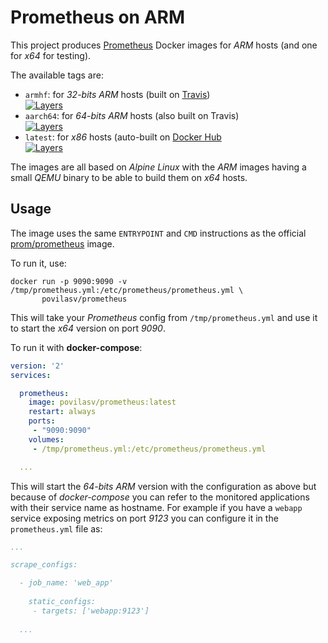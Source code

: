 # Prometheus on ARM

This project produces [Prometheus](https://prometheus.io) Docker images for
*ARM* hosts (and one for *x64* for testing).

The available tags are:

- `armhf`: for *32-bits ARM* hosts (built on [Travis](https://travis-ci.org/povilasv/docker-prometheus))  
  [![Layers](https://images.microbadger.com/badges/image/povilasv/prometheus:armhf.svg)](https://microbadger.com/images/povilasv/prometheus:armhf "Get your own image badge on microbadger.com")
- `aarch64`: for *64-bits ARM* hosts (also built on Travis)  
  [![Layers](https://images.microbadger.com/badges/image/povilasv/prometheus:aarch64.svg)](https://microbadger.com/images/povilasv/prometheus:aarch64 "Get your own image badge on microbadger.com")
- `latest`: for *x86* hosts (auto-built on [Docker Hub](https://hub.docker.com/r/povilasv/prometheus/)  
  [![Layers](https://images.microbadger.com/badges/image/povilasv/prometheus.svg)](https://microbadger.com/images/povilasv/prometheus "Get your own image badge on microbadger.com")

The images are all based on *Alpine Linux* with the *ARM* images having a
small *QEMU* binary to be able to build them on *x64* hosts.

## Usage

The image uses the same `ENTRYPOINT` and `CMD` instructions as the official
[prom/prometheus](https://hub.docker.com/r/prom/prometheus/) image.

To run it, use:

```shell
docker run -p 9090:9090 -v /tmp/prometheus.yml:/etc/prometheus/prometheus.yml \
       povilasv/prometheus
```

This will take your *Prometheus* config from `/tmp/prometheus.yml` and use it
to start the *x64* version on port *9090*.

To run it with __docker-compose__:

```yaml
version: '2'
services:

  prometheus:
    image: povilasv/prometheus:latest
    restart: always
    ports:
     - "9090:9090"
    volumes:
     - /tmp/prometheus.yml:/etc/prometheus/prometheus.yml

  ...
```

This will start the *64-bits ARM* version with the configuration as above but
because of *docker-compose* you can refer to the monitored applications with
their service name as hostname.
For example if you have a `webapp` service exposing metrics on port *9123*
you can configure it in the `prometheus.yml` file as:

```yaml
...

scrape_configs:

  - job_name: 'web_app'
    
    static_configs:
     - targets: ['webapp:9123']
  
  ...
```

